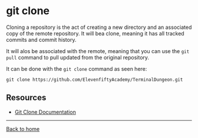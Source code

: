 # git clone

Cloning a repository is the act of creating a new directory and an associated copy of the remote repository. It will bea  clone, meaning it has all tracked commits and commit history.

It will alos be associated with the remote, meaning that you can use the `git pull` command to pull updated from the original repository.

It can be done with the `git clone` command as seen here:

```
git clone https://github.com/ElevenfiftyAcademy/TerminalDungeon.git
```

## Resources

- [Git Clone Documentation](https://git-scm.com/docs/git-clone)

---

[Back to home](../README.md)
